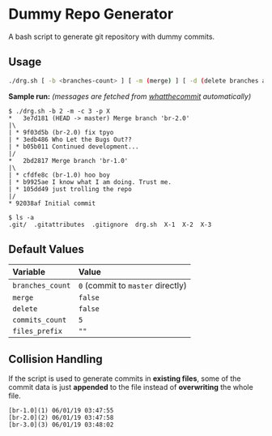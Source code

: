 # Dummy Repo Generator

A bash script to generate git repository with dummy commits.

## Usage

```bash
./drg.sh [ -b <branches-count> ] [ -m (merge) ] [ -d (delete branches after merge) ] [ -c <commits-count> ] [ -p <files-prefix> ]
```

**Sample run:** _(messages are fetched from [whatthecommit](http://whatthecommit.com) automatically)_

```console
$ ./drg.sh -b 2 -m -c 3 -p X
*   3e7d181 (HEAD -> master) Merge branch 'br-2.0'
|\
| * 9f03d5b (br-2.0) fix tpyo
| * 3edb486 Who Let the Bugs Out??
| * b05b011 Continued development...
|/
*   2bd2817 Merge branch 'br-1.0'
|\
| * cfdfe8c (br-1.0) hoo boy
| * b9925ae I know what I am doing. Trust me.
| * 105dd49 just trolling the repo
|/
* 92038af Initial commit

$ ls -a
.git/  .gitattributes  .gitignore  drg.sh  X-1  X-2  X-3
```

## Default Values

| Variable         | Value                              |
|:-----------------|:-----------------------------------|
| `branches_count` | `0` (commit to `master` directly)  |
| `merge`          | `false`                            |
| `delete`         | `false`                            |
| `commits_count`  | `5`                                |
| `files_prefix`   | `""`                               |

## Collision Handling

If the script is used to generate commits in **existing files**, some of the commit data is just **appended** to the file instead of **overwriting** the whole file.

```text
[br-1.0](1) 06/01/19 03:47:55
[br-2.0](2) 06/01/19 03:47:58
[br-3.0](3) 06/01/19 03:48:02
```
